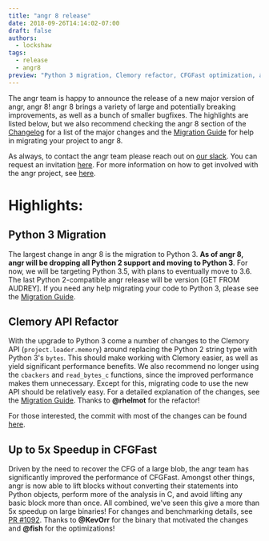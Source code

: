 ```yaml
---
title: "angr 8 release"
date: 2018-09-26T14:14:02-07:00
draft: false
authors:
  - lockshaw
tags:
  - release
  - angr8
preview: "Python 3 migration, Clemory refactor, CFGFast optimization, and more"
---
```


The angr team is happy to announce the release of a new major version of angr, angr 8!
angr 8 brings a variety of large and potentially breaking improvements, as well as a bunch of smaller bugfixes.
The highlights are listed below, but we also recommend checking the angr 8 section of the [Changelog](https://docs.angr.io/CHANGELOG.html) for a list of the major changes and the [Migration Guide](https://docs.angr.io/MIGRATION.html) for help in migrating your project to angr 8.

As always, to contact the angr team please reach out on [our slack](http://angr.slack.com).
You can request an invitation [here](/invite).
For more information on how to get involved with the angr project, see [here](/#contact).

# Highlights:

## Python 3 Migration

The largest change in angr 8 is the migration to Python 3. **As of angr 8, angr will be dropping all Python 2 support and moving to Python 3**.
For now, we will be targeting Python 3.5, with plans to eventually move to 3.6.
The last Python 2-compatible angr release will be version [GET FROM AUDREY].
If you need any help migrating your code to Python 3, please see the [Migration Guide](https://docs.angr.io/MIGRATION.html).

## Clemory API Refactor

With the upgrade to Python 3 come a number of changes to the Clemory API (`project.loader.memory`) around replacing the Python 2 string type with Python 3's `bytes`.
This should make working with Clemory easier, as well as yield significant performance benefits.
We also recommend no longer using the `cbackers` and `read_bytes_c` functions, since the improved performance makes them unnecessary.
Except for this, migrating code to use the new API should be relatively easy.
For a detailed explanation of the changes, see the [Migration Guide](https://docs.angr.io/MIGRATION.html). Thanks to **@rhelmot** for the refactor!

For those interested, the commit with most of the changes can be found [here](https://github.com/angr/cle/commit/d1b518736e48abe67cfdf0fc1b18f09cf88f17d9).

## Up to 5x Speedup in CFGFast

Driven by the need to recover the CFG of a large blob, the angr team has significantly improved the performance of CFGFast.
Amongst other things, angr is now able to lift blocks without converting their statements into Python objects, perform more of the analysis in C, and avoid lifting any basic block more than once.
All combined, we've seen this give a more than 5x speedup on large binaries!
For changes and benchmarking details, see [PR #1092](https://github.com/angr/angr/pull/1092).
Thanks to **@KevOrr** for the binary that motivated the changes and **@fish** for the optimizations!
